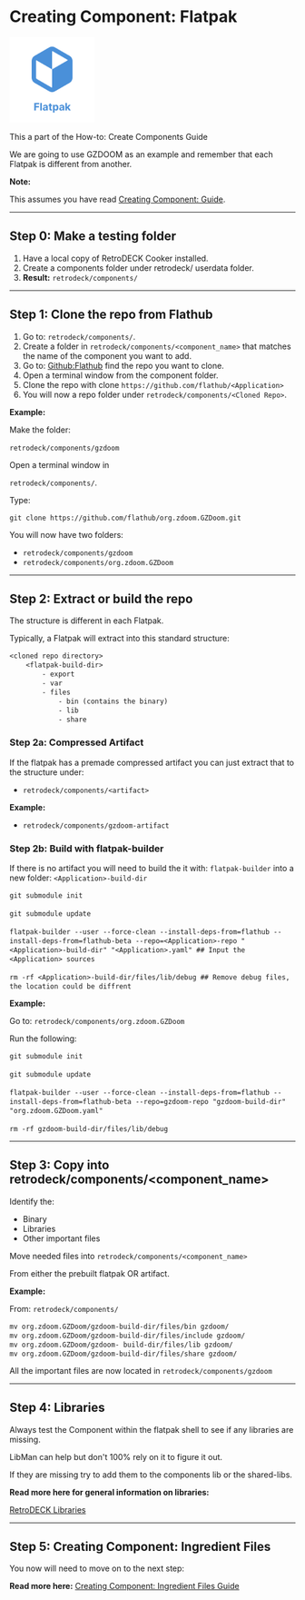 # Creating Component: Flatpak

<img src="../../../wiki_images/logos/flatpak-logo.svg" width="150">

This a part of the How-to: Create Components Guide

We are going to use GZDOOM as an example and remember that each Flatpak is different from another. 

**Note:**

This assumes you have read [Creating Component: Guide](creating-components-guide.md).

---

## Step 0: Make a testing folder 

1. Have a local copy of RetroDECK Cooker installed.
2. Create a components folder under retrodeck/ userdata folder.
3. **Result:** `retrodeck/components/`

---

## Step 1: Clone the repo from Flathub

1. Go to: `retrodeck/components/`.
2. Create a folder in `retrodeck/components/<component_name>` that matches the name of the component you want to add.
3. Go to: [Github:Flathub](https://github.com/flathub/) find the repo you want to clone.
4. Open a terminal window from the component folder.
5. Clone the repo with clone `https://github.com/flathub/<Application>`
6. You will now a repo folder under `retrodeck/components/<Cloned Repo>`.

**Example:**

Make the folder:

`retrodeck/components/gzdoom`

Open a terminal window in 

`retrodeck/components/`.

Type:

```
git clone https://github.com/flathub/org.zdoom.GZDoom.git
```

You will now have two folders:

- `retrodeck/components/gzdoom`
- `retrodeck/components/org.zdoom.GZDoom`

---

## Step 2: Extract or build the repo

The structure is different in each Flatpak.

Typically, a Flatpak will extract into this standard structure:

```
<cloned repo directory>
    <flatpak-build-dir>
        - export
        - var
        - files
            - bin (contains the binary)
            - lib
            - share

```



### Step 2a: Compressed Artifact

If the flatpak has a premade compressed artifact you can just extract that to the structure under:

- `retrodeck/components/<artifact>`

**Example:**

- `retrodeck/components/gzdoom-artifact`

### Step 2b: Build with flatpak-builder

If there is no artifact you will need to build the it with: `flatpak-builder` into a new folder: `<Application>-build-dir`


```
git submodule init

git submodule update

flatpak-builder --user --force-clean --install-deps-from=flathub --install-deps-from=flathub-beta --repo=<Application>-repo "<Application>-build-dir" "<Application>.yaml" ## Input the <Application> sources

rm -rf <Application>-build-dir/files/lib/debug ## Remove debug files, the location could be diffrent
```

**Example:**

Go to: `retrodeck/components/org.zdoom.GZDoom`

Run the following:

```
git submodule init

git submodule update

flatpak-builder --user --force-clean --install-deps-from=flathub --install-deps-from=flathub-beta --repo=gzdoom-repo "gzdoom-build-dir" "org.zdoom.GZDoom.yaml"

rm -rf gzdoom-build-dir/files/lib/debug

```

---

## Step 3: Copy into retrodeck/components/<component_name>

Identify the:

- Binary
- Libraries
- Other important files

Move needed files into `retrodeck/components/<component_name>`

From either the prebuilt flatpak OR artifact.

**Example:**

From: `retrodeck/components/`

```
mv org.zdoom.GZDoom/gzdoom-build-dir/files/bin gzdoom/
mv org.zdoom.GZDoom/gzdoom-build-dir/files/include gzdoom/
mv org.zdoom.GZDoom/gzdoom- build-dir/files/lib gzdoom/
mv org.zdoom.GZDoom/gzdoom-build-dir/files/share gzdoom/
```

All the important files are now located in `retrodeck/components/gzdoom`

---

## Step 4: Libraries

Always test the Component within the flatpak shell to see if any libraries are missing. 

LibMan can help but don't 100% rely on it to figure it out. 

If they are missing try to add them to the components lib or the shared-libs. 

**Read more here for general information on libraries:** 

[RetroDECK Libraries](../../general/retrodeck-libraries.md)

---

## Step 5: Creating Component: Ingredient Files

You now will need to move on to the next step:

**Read more here:** [Creating Component: Ingredient Files Guide](creating-components-ingredients-guide.md)

